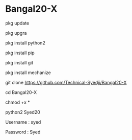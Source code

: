 # Bangal20-X
pkg update

pkg upgra

pkg install python2 

pkg install pip

pkg install git

pkg install mechanize 

git clone https://github.com/Technical-Syedji/Bangal20-X

cd Bangal20-X



chmod +x *

python2 Syed20

Username : syed

Password : Syed

